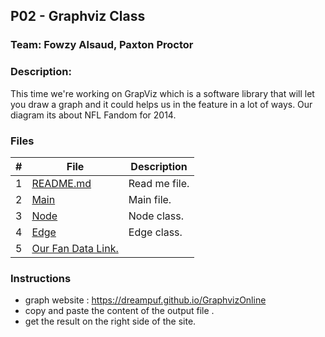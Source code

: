 ## P02 - Graphviz Class    
### Team: Fowzy Alsaud, Paxton Proctor

### Description:
This time we're working on GrapViz which is a software library that will let you draw a graph and it could helps us in the feature in a lot of ways. Our diagram its about NFL Fandom for 2014.

### Files

|   #   | File     | Description                      |
| :---: | -------- | -------------------------------- |
|   1   | [README.md](README.md)</a> | Read me file. |
|   2   | [Main](main.cpp)</a> | Main file. |
|   3   | [Node](Node.h)</a> | Node class. |
|   4   | [Edge](Edge.h)</a> | Edge class. |
|   5   | <a href="https://interactive.twitter.com/nfl_followers2014/#?mode=team&team=all">Our Fan Data Link.</a> | 



### Instructions

- graph website : https://dreampuf.github.io/GraphvizOnline
- copy and paste the content of the output file .
- get the result on the right side of the site.
